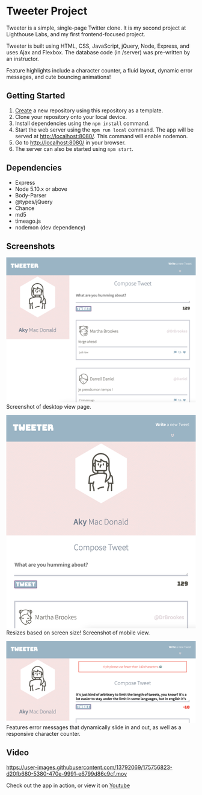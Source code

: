 # Tweeter Project

Tweeter is a simple, single-page Twitter clone. It is my second project at Lighthouse Labs, and my first frontend-focused project.

Tweeter is built using HTML, CSS, JavaScript, jQuery, Node, Express, and uses Ajax and Flexbox. The database code (in /server) was pre-written by an instructor.

Feature highlights include a character counter, a fluid layout, dynamic error messages, and cute bouncing animations!

## Getting Started

1. [Create](https://docs.github.com/en/repositories/creating-and-managing-repositories/creating-a-repository-from-a-template) a new repository using this repository as a template.
2. Clone your repository onto your local device.
3. Install dependencies using the `npm install` command.
3. Start the web server using the `npm run local` command. The app will be served at <http://localhost:8080/>. This command will enable nodemon.
4. Go to <http://localhost:8080/> in your browser.
5. The server can also be started using `npm start`.

## Dependencies

- Express
- Node 5.10.x or above
- Body-Parser
- @types/jQuery
- Chance
- md5
- timeago.js
- nodemon (dev dependency)

## Screenshots

!["Screenshot of desktop view page."](https://github.com/solidquartz/tweeter/blob/master/docs/tweeter-home.png)
Screenshot of desktop view page.

!["Resizes based on screen size! Screenshot of mobile view."](https://github.com/solidquartz/tweeter/blob/master/docs/tweeter-mobile.png)
Resizes based on screen size! Screenshot of mobile view.

!["Features error messages that dynamically slide in and out, as well as a responsive character counter."](https://github.com/solidquartz/tweeter/blob/master/docs/error-message.png)
Features error messages that dynamically slide in and out, as well as a responsive character counter.

## Video

https://user-images.githubusercontent.com/13792069/175756823-d20fb680-5380-470e-9991-e6799d86c9cf.mov

Check out the app in action, or view it on [Youtube](https://youtu.be/DVBIcEbGeGU)
